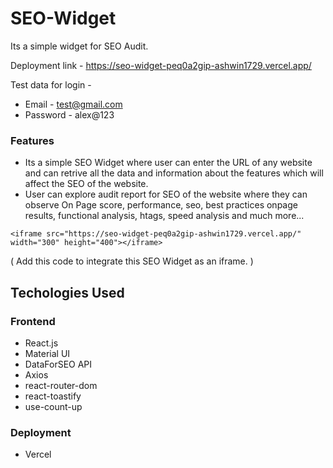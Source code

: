 # SEO-Widget

Its a simple widget for SEO Audit.

Deployment link - https://seo-widget-peq0a2gip-ashwin1729.vercel.app/

Test data for login -

- Email - test@gmail.com
- Password - alex@123

### Features

- Its a simple SEO Widget where user can enter the URL of any website and can retrive all the data and information about the
  features which will affect the SEO of the website.
- User can explore audit report for SEO of the website where they can observe On Page score, performance, seo, best practices
  onpage results, functional analysis, htags, speed analysis and much more...

```
<iframe src="https://seo-widget-peq0a2gip-ashwin1729.vercel.app/" width="300" height="400"></iframe>
```

( Add this code to integrate this SEO Widget as an iframe. )

## Techologies Used

### Frontend

- React.js
- Material UI
- DataForSEO API
- Axios
- react-router-dom
- react-toastify
- use-count-up

### Deployment

- Vercel
